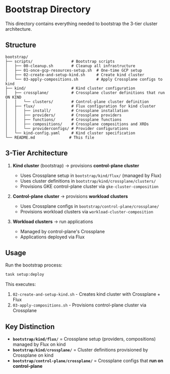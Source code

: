 # Bootstrap Directory

This directory contains everything needed to bootstrap the 3-tier cluster architecture.

## Structure

```
bootstrap/
├── scripts/                 # Bootstrap scripts
│   ├── 00-cleanup.sh        # Cleanup all infrastructure
│   ├── 01-once-gcp-resources-setup.sh  # One-time GCP setup
│   ├── 02-create-and-setup-kind.sh     # Create kind cluster
│   └── 03-apply-compositions.sh        # Apply Crossplane configs to kind
├── kind/                    # Kind cluster configuration
│   ├── crossplane/          # Crossplane cluster definitions that run ON KIND
│   │   └── clusters/        # Control-plane cluster definition
│   ├── flux/                # Flux configuration for kind cluster
│   │   ├── install/         # Crossplane installation
│   │   ├── providers/       # Crossplane providers
│   │   ├── functions/       # Crossplane functions
│   │   ├── compositions/    # Crossplane compositions and XRDs
│   │   └── providerconfigs/ # Provider configurations
│   └── kind-config.yaml     # Kind cluster specification
└── README.md               # This file
```

## 3-Tier Architecture

1. **Kind cluster** (bootstrap) → provisions **control-plane cluster**
   - Uses Crossplane setup in `bootstrap/kind/flux/` (managed by Flux)
   - Uses cluster definitions in `bootstrap/kind/crossplane/clusters/`
   - Provisions GKE control-plane cluster via `gke-cluster-composition`

2. **Control-plane cluster** → provisions **workload clusters** 
   - Uses Crossplane configs in `bootstrap/control-plane/crossplane/`
   - Provisions workload clusters via `workload-cluster-composition`

3. **Workload clusters** → run applications
   - Managed by control-plane's Crossplane
   - Applications deployed via Flux

## Usage

Run the bootstrap process:
```bash
task setup:deploy
```

This executes:
1. `02-create-and-setup-kind.sh` - Creates kind cluster with Crossplane + Flux
2. `03-apply-compositions.sh` - Provisions control-plane cluster via Crossplane

## Key Distinction

- **`bootstrap/kind/flux/`** = Crossplane setup (providers, compositions) managed by Flux on kind
- **`bootstrap/kind/crossplane/`** = Cluster definitions provisioned by Crossplane on kind
- **`bootstrap/control-plane/crossplane/`** = Crossplane configs that **run on control-plane**
